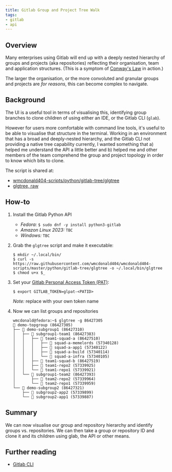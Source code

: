 ```yaml
---
title: Gitlab Group and Project Tree Walk
tags:
- gitlab 
- api
---
```


## Overview
Many enterprises using Gitlab will end up with a deeply nested hierarchy of groups and projects (aka repositories) reflecting their organisation, team and application structures. (This is a symptom of [Conway's Law](https://psychsafety.co.uk/psychological-safety-conways-law/) in action.)

The larger the organisation, or the more convoluted and granular groups and projects are _for reasons_, this can become complex to navigate.

## Background
The UI is a useful tool in terms of visualising this, identifying group branches to clone children of using either an IDE, or the Gitlab CLI (`glab`).

However for users more comfortable with command line tools, it's useful to be able to visualise that structure in the terminal. Working in an environment that has a broad and deeply-nested hierarchy, and the Gitlab CLI not providing a native tree capability currently, I wanted something that a) helped me understand the API a little better and b) helped me and other members of the team comprehend the group and project topology in order to know which bits to clone.

The script is shared at:
- [wmcdonald404-scripts/python/gitlab-tree/glgtree](https://github.com/wmcdonald404/wmcdonald404-scripts/blob/master/python/gitlab-tree/glgtree)
- [glgtree, raw](https://raw.githubusercontent.com/wmcdonald404/wmcdonald404-scripts/master/python/gitlab-tree/glgtree)

## How-to
1. Install the Gitlab Python API

    - *Fedora:* 
        `$ sudo dnf -y install python3-gitlab`
    - *Amazon Linux 2023:* 
        `TBC`
    - *Windows:* 
        `TBC`

2. Grab the `glgtree` script and make it executable:

    ```Shell
    $ mkdir ~/.local/bin/
    $ curl -s https://raw.githubusercontent.com/wmcdonald404/wmcdonald404-scripts/master/python/gitlab-tree/glgtree -o ~/.local/bin/glgtree
    $ chmod u+x $_
    ```

3. Set your [Gitlab Personal Access Token (PAT)](https://gitlab.com/-/user_settings/personal_access_tokens):

    ```Shell
    $ export GITLAB_TOKEN=glpat-<PATID>
    ```
    *Note:* replace <PATID> with your own token name

4. Now we can list groups and repositories

    ```Shell
    wmcdonald@fedora:~$ glgtree -g 86427305
    📁 demo-topgroup (86427305)
    ├── 📁 demo-subgroup1 (86427310)
    │   ├── 📁 subgroup1-team1 (86427383)
    │   │   ├── 📁 team1-squad-a (86427510)
    │   │   │   ├── 📗 squad-a-memelords (57340128)
    │   │   │   ├── 📗 squad-a-app1 (57340122)
    │   │   │   ├── 📗 squad-a-build (57340114)
    │   │   │   └── 📗 squad-a-infra (57340105)
    │   │   ├── 📁 team1-squad-b (86427519)
    │   │   ├── 📗 team1-repo2 (57339925)
    │   │   └── 📗 team1-repo1 (57339921)
    │   └── 📁 subgroup1-team2 (86427393)
    │       ├── 📗 team2-repo2 (57339964)
    │       └── 📗 team2-repo1 (57339959)
    └── 📁 demo-subgroup2 (86427321)
        ├── 📗 subgroup2-app2 (57339899)
        └── 📗 subgroup2-app1 (57339887)
    ```

## Summary
We can now visualise our group and repository hierarchy and identify groups vs. repositories. We can then take a group or repository ID and clone it and its children using glab, the API or other means.

## Further reading
- [Gitlab CLI](https://gitlab.com/gitlab-org/cli#installation)
